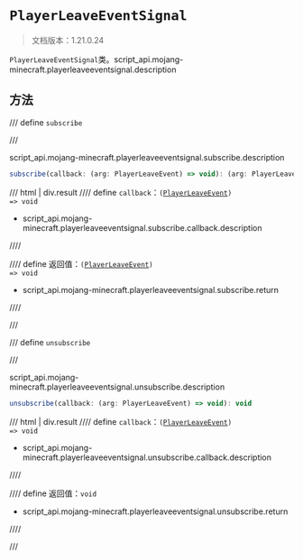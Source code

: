 # `PlayerLeaveEventSignal`

> 文档版本：1.21.0.24

`PlayerLeaveEventSignal`类。script_api.mojang-minecraft.playerleaveeventsignal.description

## 方法

/// define
`subscribe`


///

script_api.mojang-minecraft.playerleaveeventsignal.subscribe.description

```js
subscribe(callback: (arg: PlayerLeaveEvent) => void): (arg: PlayerLeaveEvent) => void
```

/// html | div.result
//// define
`callback`：<code>(<a href="../playerleaveevent/">PlayerLeaveEvent</a>) =&gt; void</code>

- script_api.mojang-minecraft.playerleaveeventsignal.subscribe.callback.description


////

//// define
返回值：<code>(<a href="../playerleaveevent/">PlayerLeaveEvent</a>) =&gt; void</code>

- script_api.mojang-minecraft.playerleaveeventsignal.subscribe.return


////

///


/// define
`unsubscribe`


///

script_api.mojang-minecraft.playerleaveeventsignal.unsubscribe.description

```js
unsubscribe(callback: (arg: PlayerLeaveEvent) => void): void
```

/// html | div.result
//// define
`callback`：<code>(<a href="../playerleaveevent/">PlayerLeaveEvent</a>) =&gt; void</code>

- script_api.mojang-minecraft.playerleaveeventsignal.unsubscribe.callback.description


////

//// define
返回值：`void`

- script_api.mojang-minecraft.playerleaveeventsignal.unsubscribe.return


////

///


